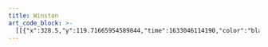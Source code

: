 ```yaml
---
title: Winston
art_code_block: >-
  [[{"x":328.5,"y":119.71665954589844,"time":1633046114190,"color":"black"},{"x":322.5,"y":119.71665954589844,"time":1633046114407,"color":"black"},{"x":315.5,"y":118.71665954589844,"time":1633046114440,"color":"black"},{"x":309.5,"y":118.71665954589844,"time":1633046114474,"color":"black"},{"x":301.5,"y":116.71665954589844,"time":1633046114523,"color":"black"},{"x":293.5,"y":116.71665954589844,"time":1633046114574,"color":"black"},{"x":284.5,"y":115.71665954589844,"time":1633046114624,"color":"black"},{"x":278.5,"y":115.71665954589844,"time":1633046114657,"color":"black"},{"x":272.5,"y":115.71665954589844,"time":1633046114691,"color":"black"},{"x":267.5,"y":115.71665954589844,"time":1633046114708,"color":"black"},{"x":259.5,"y":115.71665954589844,"time":1633046114742,"color":"black"},{"x":252.5,"y":115.71665954589844,"time":1633046114785,"color":"black"},{"x":246.5,"y":115.71665954589844,"time":1633046114821,"color":"black"},{"x":241.5,"y":115.71665954589844,"time":1633046114837,"color":"black"},{"x":236.5,"y":115.71665954589844,"time":1633046114870,"color":"black"},{"x":227.5,"y":114.71665954589844,"time":1633046114919,"color":"black"},{"x":220.5,"y":114.71665954589844,"time":1633046114953,"color":"black"},{"x":214.5,"y":114.71665954589844,"time":1633046114986,"color":"black"},{"x":207.5,"y":114.71665954589844,"time":1633046115019,"color":"black"},{"x":201.5,"y":114.71665954589844,"time":1633046115036,"color":"black"},{"x":196.5,"y":114.71665954589844,"time":1633046115069,"color":"black"},{"x":190.5,"y":114.71665954589844,"time":1633046115102,"color":"black"},{"x":182.5,"y":115.71665954589844,"time":1633046115139,"color":"black"},{"x":170.5,"y":116.71665954589844,"time":1633046115173,"color":"black"},{"x":165.5,"y":119.71665954589844,"time":1633046115206,"color":"black"},{"x":160.5,"y":120.71665954589844,"time":1633046115240,"color":"black"},{"x":152.5,"y":124.71665954589844,"time":1633046115314,"color":"black"},{"x":147.5,"y":127.71665954589844,"time":1633046115350,"color":"black"},{"x":143.5,"y":131.71665954589844,"time":1633046115401,"color":"black"},{"x":139.5,"y":135.71665954589844,"time":1633046115467,"color":"black"},{"x":135.5,"y":141.71665954589844,"time":1633046115502,"color":"black"},{"x":130.5,"y":150.71665954589844,"time":1633046115536,"color":"black"},{"x":128.5,"y":156.71665954589844,"time":1633046115585,"color":"black"},{"x":125.5,"y":161.71665954589844,"time":1633046115619,"color":"black"},{"x":124.5,"y":166.71665954589844,"time":1633046115651,"color":"black"},{"x":122.5,"y":172.71665954589844,"time":1633046115701,"color":"black"},{"x":120.5,"y":180.71665954589844,"time":1633046115752,"color":"black"},{"x":118.5,"y":186.71665954589844,"time":1633046115785,"color":"black"},{"x":117.5,"y":196.71665954589844,"time":1633046115836,"color":"black"},{"x":117.5,"y":204.71665954589844,"time":1633046115869,"color":"black"},{"x":117.5,"y":210.71665954589844,"time":1633046115885,"color":"black"},{"x":117.5,"y":219.71665954589844,"time":1633046115921,"color":"black"},{"x":117.5,"y":225.71665954589844,"time":1633046115954,"color":"black"},{"x":117.5,"y":235.71665954589844,"time":1633046115989,"color":"black"},{"x":119.5,"y":244.71665954589844,"time":1633046116028,"color":"black"},{"x":120.5,"y":252.71665954589844,"time":1633046116067,"color":"black"},{"x":121.5,"y":257.71665954589844,"time":1633046116084,"color":"black"},{"x":121.5,"y":262.71665954589844,"time":1633046116119,"color":"black"},{"x":121.5,"y":269.71665954589844,"time":1633046116151,"color":"black"},{"x":122.5,"y":275.71665954589844,"time":1633046116168,"color":"black"},{"x":122.5,"y":283.71665954589844,"time":1633046116203,"color":"black"},{"x":121.5,"y":297.71665954589844,"time":1633046116237,"color":"black"},{"x":121.5,"y":302.71665954589844,"time":1633046116253,"color":"black"},{"x":121.5,"y":310.71665954589844,"time":1633046116287,"color":"black"},{"x":121.5,"y":317.71665954589844,"time":1633046116323,"color":"black"},{"x":121.5,"y":325.71665954589844,"time":1633046116374,"color":"black"},{"x":122.5,"y":330.71665954589844,"time":1633046116408,"color":"black"},{"x":122.5,"y":336.71665954589844,"time":1633046116469,"color":"black"},{"x":123.5,"y":342.71665954589844,"time":1633046116523,"color":"black"},{"x":125.5,"y":347.71665954589844,"time":1633046116542,"color":"black"},{"x":128.5,"y":355.71665954589844,"time":1633046116605,"color":"black"},{"x":131.5,"y":361.71665954589844,"time":1633046116623,"color":"black"},{"x":134.5,"y":368.71665954589844,"time":1633046116658,"color":"black"},{"x":138.5,"y":374.71665954589844,"time":1633046116691,"color":"black"},{"x":142.5,"y":381.71665954589844,"time":1633046116737,"color":"black"},{"x":145.5,"y":386.71665954589844,"time":1633046116752,"color":"black"},{"x":152.5,"y":394.71665954589844,"time":1633046116773,"color":"black"},{"x":157.5,"y":402.71665954589844,"time":1633046116807,"color":"black"},{"x":162.5,"y":406.71665954589844,"time":1633046116823,"color":"black"},{"x":166.5,"y":410.71665954589844,"time":1633046116841,"color":"black"},{"x":172.5,"y":415.71665954589844,"time":1633046116873,"color":"black"},{"x":176.5,"y":418.71665954589844,"time":1633046116907,"color":"black"},{"x":181.5,"y":422.71665954589844,"time":1633046116940,"color":"black"},{"x":186.5,"y":424.71665954589844,"time":1633046116974,"color":"black"},{"x":192.5,"y":426.71665954589844,"time":1633046117040,"color":"black"},{"x":197.5,"y":429.71665954589844,"time":1633046117107,"color":"black"},{"x":202.5,"y":430.71665954589844,"time":1633046117141,"color":"black"},{"x":209.5,"y":432.71665954589844,"time":1633046117174,"color":"black"},{"x":216.5,"y":434.71665954589844,"time":1633046117237,"color":"black"},{"x":223.5,"y":436.71665954589844,"time":1633046117272,"color":"black"},{"x":232.5,"y":441.71665954589844,"time":1633046117323,"color":"black"},{"x":242.5,"y":445.71665954589844,"time":1633046117359,"color":"black"},{"x":247.5,"y":446.71665954589844,"time":1633046117377,"color":"black"},{"x":257.5,"y":449.71665954589844,"time":1633046117409,"color":"black"},{"x":263.5,"y":450.71665954589844,"time":1633046117440,"color":"black"},{"x":272.5,"y":450.71665954589844,"time":1633046117532,"color":"black"},{"x":278.5,"y":450.71665954589844,"time":1633046117573,"color":"black"},{"x":288.5,"y":448.71665954589844,"time":1633046117590,"color":"black"},{"x":295.5,"y":447.71665954589844,"time":1633046117626,"color":"black"},{"x":301.5,"y":445.71665954589844,"time":1633046117657,"color":"black"},{"x":308.5,"y":443.71665954589844,"time":1633046117691,"color":"black"},{"x":316.5,"y":440.71665954589844,"time":1633046117725,"color":"black"},{"x":321.5,"y":436.71665954589844,"time":1633046117774,"color":"black"},{"x":324.5,"y":432.71665954589844,"time":1633046117807,"color":"black"},{"x":326.5,"y":427.71665954589844,"time":1633046117856,"color":"black"},{"x":328.5,"y":421.71665954589844,"time":1633046117891,"color":"black"},{"x":330.5,"y":415.71665954589844,"time":1633046117924,"color":"black"},{"x":332.5,"y":410.71665954589844,"time":1633046117959,"color":"black"},{"x":333.5,"y":403.71665954589844,"time":1633046118020,"color":"black"},{"x":335.5,"y":396.71665954589844,"time":1633046118055,"color":"black"},{"x":337.5,"y":387.71665954589844,"time":1633046118093,"color":"black"},{"x":338.5,"y":382.71665954589844,"time":1633046118124,"color":"black"},{"x":339.5,"y":375.71665954589844,"time":1633046118143,"color":"black"},{"x":339.5,"y":370.71665954589844,"time":1633046118164,"color":"black"},{"x":341.5,"y":364.71665954589844,"time":1633046118207,"color":"black"},{"x":343.5,"y":352.71665954589844,"time":1633046118224,"color":"black"},{"x":344.5,"y":342.71665954589844,"time":1633046118243,"color":"black"},{"x":345.5,"y":334.71665954589844,"time":1633046118266,"color":"black"},{"x":346.5,"y":328.71665954589844,"time":1633046118284,"color":"black"},{"x":348.5,"y":322.71665954589844,"time":1633046118302,"color":"black"},{"x":349.5,"y":316.71665954589844,"time":1633046118321,"color":"black"},{"x":350.5,"y":311.71665954589844,"time":1633046118340,"color":"black"},{"x":351.5,"y":306.71665954589844,"time":1633046118356,"color":"black"},{"x":352.5,"y":301.71665954589844,"time":1633046118373,"color":"black"},{"x":353.5,"y":293.71665954589844,"time":1633046118391,"color":"black"},{"x":354.5,"y":288.71665954589844,"time":1633046118411,"color":"black"},{"x":355.5,"y":282.71665954589844,"time":1633046118432,"color":"black"},{"x":356.5,"y":272.71665954589844,"time":1633046118453,"color":"black"},{"x":357.5,"y":266.71665954589844,"time":1633046118472,"color":"black"},{"x":358.5,"y":259.71665954589844,"time":1633046118490,"color":"black"},{"x":359.5,"y":251.71665954589844,"time":1633046118506,"color":"black"},{"x":360.5,"y":244.71665954589844,"time":1633046118541,"color":"black"},{"x":360.5,"y":237.71665954589844,"time":1633046118577,"color":"black"},{"x":360.5,"y":228.71665954589844,"time":1633046118597,"color":"black"},{"x":360.5,"y":220.71665954589844,"time":1633046118626,"color":"black"},{"x":358.5,"y":204.71665954589844,"time":1633046118648,"color":"black"},{"x":356.5,"y":195.71665954589844,"time":1633046118685,"color":"black"},{"x":355.5,"y":188.71665954589844,"time":1633046118706,"color":"black"},{"x":352.5,"y":180.71665954589844,"time":1633046118743,"color":"black"},{"x":349.5,"y":169.71665954589844,"time":1633046118791,"color":"black"},{"x":347.5,"y":160.71665954589844,"time":1633046118824,"color":"black"},{"x":345.5,"y":153.71665954589844,"time":1633046118857,"color":"black"},{"x":343.5,"y":147.71665954589844,"time":1633046118891,"color":"black"},{"x":341.5,"y":142.71665954589844,"time":1633046118924,"color":"black"},{"x":339.5,"y":136.71665954589844,"time":1633046118972,"color":"black"},{"x":336.5,"y":131.71665954589844,"time":1633046119039,"color":"black"},{"x":332.5,"y":127.71665954589844,"time":1633046119106,"color":"black"},{"x":327.5,"y":124.71665954589844,"time":1633046119178,"color":"black"},{"x":322.5,"y":121.71665954589844,"time":1633046119257,"color":"black"},{"x":317.5,"y":120.71665954589844,"time":1633046119373,"color":"black"},{"x":327.5,"y":124.71665954589844,"time":1633046119178,"color":"black"}],[{"x":179.5,"y":203.71665954589844,"time":1633046120438,"color":"black"},{"x":172.5,"y":204.71665954589844,"time":1633046120596,"color":"black"},{"x":164.5,"y":206.71665954589844,"time":1633046120661,"color":"black"},{"x":158.5,"y":207.71665954589844,"time":1633046120711,"color":"black"},{"x":152.5,"y":210.71665954589844,"time":1633046120762,"color":"black"},{"x":149.5,"y":216.71665954589844,"time":1633046120850,"color":"black"},{"x":147.5,"y":222.71665954589844,"time":1633046120897,"color":"black"},{"x":148.5,"y":231.71665954589844,"time":1633046120946,"color":"black"},{"x":150.5,"y":236.71665954589844,"time":1633046120965,"color":"black"},{"x":155.5,"y":243.71665954589844,"time":1633046120999,"color":"black"},{"x":160.5,"y":248.71665954589844,"time":1633046121040,"color":"black"},{"x":165.5,"y":252.71665954589844,"time":1633046121083,"color":"black"},{"x":174.5,"y":257.71665954589844,"time":1633046121132,"color":"black"},{"x":178.5,"y":260.71665954589844,"time":1633046121160,"color":"black"},{"x":184.5,"y":262.71665954589844,"time":1633046121182,"color":"black"},{"x":191.5,"y":265.71665954589844,"time":1633046121225,"color":"black"},{"x":196.5,"y":266.71665954589844,"time":1633046121260,"color":"black"},{"x":202.5,"y":266.71665954589844,"time":1633046121297,"color":"black"},{"x":207.5,"y":265.71665954589844,"time":1633046121325,"color":"black"},{"x":211.5,"y":261.71665954589844,"time":1633046121367,"color":"black"},{"x":215.5,"y":257.71665954589844,"time":1633046121393,"color":"black"},{"x":219.5,"y":251.71665954589844,"time":1633046121416,"color":"black"},{"x":223.5,"y":241.71665954589844,"time":1633046121460,"color":"black"},{"x":223.5,"y":233.71665954589844,"time":1633046121496,"color":"black"},{"x":222.5,"y":226.71665954589844,"time":1633046121529,"color":"black"},{"x":216.5,"y":220.71665954589844,"time":1633046121580,"color":"black"},{"x":212.5,"y":216.71665954589844,"time":1633046121631,"color":"black"},{"x":207.5,"y":213.71665954589844,"time":1633046121648,"color":"black"},{"x":201.5,"y":208.71665954589844,"time":1633046121678,"color":"black"},{"x":193.5,"y":206.71665954589844,"time":1633046121778,"color":"black"},{"x":188.5,"y":205.71665954589844,"time":1633046121828,"color":"black"},{"x":179.5,"y":206.71665954589844,"time":1633046121885,"color":"black"},{"x":174.5,"y":207.71665954589844,"time":1633046122010,"color":"black"},{"x":169.5,"y":208.71665954589844,"time":1633046122281,"color":"black"},{"x":179.5,"y":206.71665954589844,"time":1633046121885,"color":"black"}],[{"x":188.5,"y":237.71665954589844,"time":1633046122640,"color":"black"},{"x":183.5,"y":237.71665954589844,"time":1633046122728,"color":"black"},{"x":179.5,"y":233.71665954589844,"time":1633046122773,"color":"black"},{"x":180.5,"y":228.71665954589844,"time":1633046122864,"color":"black"},{"x":186.5,"y":231.71665954589844,"time":1633046122936,"color":"black"},{"x":187.5,"y":236.71665954589844,"time":1633046122970,"color":"black"},{"x":182.5,"y":236.71665954589844,"time":1633046123069,"color":"black"},{"x":176.5,"y":236.71665954589844,"time":1633046123203,"color":"black"},{"x":187.5,"y":236.71665954589844,"time":1633046122970,"color":"black"}],[{"x":320.5,"y":205.71665954589844,"time":1633046124775,"color":"black"},{"x":314.5,"y":206.71665954589844,"time":1633046124903,"color":"black"},{"x":306.5,"y":208.71665954589844,"time":1633046124920,"color":"black"},{"x":291.5,"y":211.71665954589844,"time":1633046124974,"color":"black"},{"x":285.5,"y":213.71665954589844,"time":1633046125020,"color":"black"},{"x":281.5,"y":216.71665954589844,"time":1633046125084,"color":"black"},{"x":278.5,"y":223.71665954589844,"time":1633046125151,"color":"black"},{"x":277.5,"y":228.71665954589844,"time":1633046125202,"color":"black"},{"x":277.5,"y":236.71665954589844,"time":1633046125253,"color":"black"},{"x":279.5,"y":241.71665954589844,"time":1633046125269,"color":"black"},{"x":284.5,"y":251.71665954589844,"time":1633046125326,"color":"black"},{"x":290.5,"y":257.71665954589844,"time":1633046125373,"color":"black"},{"x":295.5,"y":261.71665954589844,"time":1633046125398,"color":"black"},{"x":299.5,"y":264.71665954589844,"time":1633046125422,"color":"black"},{"x":303.5,"y":267.71665954589844,"time":1633046125445,"color":"black"},{"x":308.5,"y":270.71665954589844,"time":1633046125469,"color":"black"},{"x":317.5,"y":273.71665954589844,"time":1633046125521,"color":"black"},{"x":324.5,"y":275.71665954589844,"time":1633046125569,"color":"black"},{"x":330.5,"y":276.71665954589844,"time":1633046125620,"color":"black"},{"x":337.5,"y":273.71665954589844,"time":1633046125703,"color":"black"},{"x":341.5,"y":266.71665954589844,"time":1633046125752,"color":"black"},{"x":344.5,"y":260.71665954589844,"time":1633046125768,"color":"black"},{"x":347.5,"y":249.71665954589844,"time":1633046125804,"color":"black"},{"x":348.5,"y":238.71665954589844,"time":1633046125830,"color":"black"},{"x":348.5,"y":231.71665954589844,"time":1633046125856,"color":"black"},{"x":347.5,"y":224.71665954589844,"time":1633046125903,"color":"black"},{"x":342.5,"y":220.71665954589844,"time":1633046125988,"color":"black"},{"x":338.5,"y":216.71665954589844,"time":1633046126039,"color":"black"},{"x":332.5,"y":213.71665954589844,"time":1633046126056,"color":"black"},{"x":327.5,"y":209.71665954589844,"time":1633046126111,"color":"black"},{"x":320.5,"y":206.71665954589844,"time":1633046126231,"color":"black"},{"x":332.5,"y":213.71665954589844,"time":1633046126056,"color":"black"},{"x":316.5,"y":206.71665954589844,"time":1633046126447,"color":"black"}],[{"x":325.5,"y":232.71665954589844,"time":1633046126888,"color":"black"},{"x":319.5,"y":233.71665954589844,"time":1633046126969,"color":"black"},{"x":317.5,"y":240.71665954589844,"time":1633046127056,"color":"black"},{"x":319.5,"y":245.71665954589844,"time":1633046127121,"color":"black"},{"x":324.5,"y":247.71665954589844,"time":1633046127188,"color":"black"},{"x":328.5,"y":242.71665954589844,"time":1633046127338,"color":"black"},{"x":327.5,"y":237.71665954589844,"time":1633046127456,"color":"black"},{"x":323.5,"y":240.71665954589844,"time":1633046127903,"color":"black"},{"x":320.5,"y":236.71665954589844,"time":1633046128203,"color":"black"},{"x":324.5,"y":233.71665954589844,"time":1633046128643,"color":"black"},{"x":330.5,"y":234.71665954589844,"time":1633046128789,"color":"black"},{"x":320.5,"y":236.71665954589844,"time":1633046128203,"color":"black"}],[{"x":236.5,"y":179.71665954589844,"time":1633046159247,"color":"black"},{"x":237.5,"y":184.71665954589844,"time":1633046159474,"color":"black"},{"x":238.5,"y":189.71665954589844,"time":1633046159530,"color":"black"},{"x":240.5,"y":196.71665954589844,"time":1633046159587,"color":"black"},{"x":241.5,"y":203.71665954589844,"time":1633046159606,"color":"black"},{"x":242.5,"y":214.71665954589844,"time":1633046159663,"color":"black"},{"x":243.5,"y":222.71665954589844,"time":1633046159721,"color":"black"},{"x":244.5,"y":230.71665954589844,"time":1633046159771,"color":"black"},{"x":245.5,"y":240.71665954589844,"time":1633046159820,"color":"black"},{"x":245.5,"y":253.71665954589844,"time":1633046159869,"color":"black"},{"x":244.5,"y":263.71665954589844,"time":1633046159918,"color":"black"},{"x":243.5,"y":273.71665954589844,"time":1633046159968,"color":"black"},{"x":243.5,"y":281.71665954589844,"time":1633046160019,"color":"black"},{"x":241.5,"y":292.71665954589844,"time":1633046160069,"color":"black"},{"x":240.5,"y":299.71665954589844,"time":1633046160115,"color":"black"},{"x":239.5,"y":306.71665954589844,"time":1633046160169,"color":"black"},{"x":239.5,"y":311.71665954589844,"time":1633046160216,"color":"black"},{"x":238.5,"y":317.71665954589844,"time":1633046160267,"color":"black"},{"x":237.5,"y":325.71665954589844,"time":1633046160318,"color":"black"},{"x":236.5,"y":330.71665954589844,"time":1633046160365,"color":"black"},{"x":235.5,"y":335.71665954589844,"time":1633046160450,"color":"black"},{"x":232.5,"y":340.71665954589844,"time":1633046160532,"color":"black"},{"x":231.5,"y":346.71665954589844,"time":1633046160599,"color":"black"},{"x":229.5,"y":353.71665954589844,"time":1633046160666,"color":"black"},{"x":226.5,"y":358.71665954589844,"time":1633046160748,"color":"black"},{"x":222.5,"y":361.71665954589844,"time":1633046160816,"color":"black"},{"x":215.5,"y":364.71665954589844,"time":1633046160885,"color":"black"},{"x":210.5,"y":365.71665954589844,"time":1633046160936,"color":"black"},{"x":203.5,"y":365.71665954589844,"time":1633046160953,"color":"black"},{"x":187.5,"y":364.71665954589844,"time":1633046161013,"color":"black"},{"x":188.5,"y":369.71665954589844,"time":1633046161304,"color":"black"},{"x":192.5,"y":373.71665954589844,"time":1633046161400,"color":"black"},{"x":197.5,"y":375.71665954589844,"time":1633046161578,"color":"black"},{"x":202.5,"y":377.71665954589844,"time":1633046161664,"color":"black"},{"x":207.5,"y":379.71665954589844,"time":1633046161747,"color":"black"},{"x":215.5,"y":383.71665954589844,"time":1633046161799,"color":"black"},{"x":221.5,"y":385.71665954589844,"time":1633046161908,"color":"black"},{"x":227.5,"y":385.71665954589844,"time":1633046161971,"color":"black"},{"x":234.5,"y":385.71665954589844,"time":1633046162022,"color":"black"},{"x":239.5,"y":384.71665954589844,"time":1633046162039,"color":"black"},{"x":252.5,"y":383.71665954589844,"time":1633046162103,"color":"black"},{"x":259.5,"y":382.71665954589844,"time":1633046162154,"color":"black"},{"x":265.5,"y":381.71665954589844,"time":1633046162220,"color":"black"},{"x":270.5,"y":380.71665954589844,"time":1633046162270,"color":"black"},{"x":278.5,"y":378.71665954589844,"time":1633046162321,"color":"black"},{"x":283.5,"y":376.71665954589844,"time":1633046162370,"color":"black"},{"x":288.5,"y":375.71665954589844,"time":1633046162468,"color":"black"},{"x":288.5,"y":370.71665954589844,"time":1633046162662,"color":"black"},{"x":285.5,"y":366.71665954589844,"time":1633046162795,"color":"black"},{"x":278.5,"y":365.71665954589844,"time":1633046162944,"color":"black"},{"x":272.5,"y":364.71665954589844,"time":1633046162985,"color":"black"},{"x":266.5,"y":364.71665954589844,"time":1633046163084,"color":"black"},{"x":260.5,"y":366.71665954589844,"time":1633046163239,"color":"black"},{"x":255.5,"y":365.71665954589844,"time":1633046163428,"color":"black"},{"x":252.5,"y":361.71665954589844,"time":1633046163495,"color":"black"},{"x":250.5,"y":356.71665954589844,"time":1633046163539,"color":"black"},{"x":248.5,"y":350.71665954589844,"time":1633046163588,"color":"black"},{"x":248.5,"y":345.71665954589844,"time":1633046163638,"color":"black"},{"x":249.5,"y":337.71665954589844,"time":1633046163690,"color":"black"},{"x":251.5,"y":329.71665954589844,"time":1633046163740,"color":"black"},{"x":252.5,"y":324.71665954589844,"time":1633046163817,"color":"black"},{"x":253.5,"y":319.71665954589844,"time":1633046163868,"color":"black"},{"x":253.5,"y":313.71665954589844,"time":1633046163920,"color":"black"},{"x":253.5,"y":307.71665954589844,"time":1633046163938,"color":"black"},{"x":252.5,"y":292.71665954589844,"time":1633046164007,"color":"black"},{"x":251.5,"y":283.71665954589844,"time":1633046164057,"color":"black"},{"x":251.5,"y":274.71665954589844,"time":1633046164108,"color":"black"},{"x":251.5,"y":263.71665954589844,"time":1633046164157,"color":"black"},{"x":253.5,"y":254.71665954589844,"time":1633046164211,"color":"black"},{"x":254.5,"y":247.71665954589844,"time":1633046164262,"color":"black"},{"x":255.5,"y":242.71665954589844,"time":1633046164327,"color":"black"},{"x":256.5,"y":235.71665954589844,"time":1633046164377,"color":"black"},{"x":258.5,"y":230.71665954589844,"time":1633046164424,"color":"black"},{"x":258.5,"y":223.71665954589844,"time":1633046164472,"color":"black"},{"x":259.5,"y":218.71665954589844,"time":1633046164524,"color":"black"},{"x":259.5,"y":208.71665954589844,"time":1633046164574,"color":"black"},{"x":259.5,"y":198.71665954589844,"time":1633046164624,"color":"black"},{"x":259.5,"y":191.71665954589844,"time":1633046164670,"color":"black"},{"x":260.5,"y":186.71665954589844,"time":1633046164729,"color":"black"},{"x":261.5,"y":181.71665954589844,"time":1633046164844,"color":"black"},{"x":259.5,"y":191.71665954589844,"time":1633046164670,"color":"black"}],[{"x":218.5,"y":378.71665954589844,"time":1633046165640,"color":"black"},{"x":213.5,"y":379.71665954589844,"time":1633046165771,"color":"black"},{"x":215.5,"y":374.71665954589844,"time":1633046165904,"color":"black"},{"x":219.5,"y":377.71665954589844,"time":1633046166249,"color":"black"},{"x":213.5,"y":379.71665954589844,"time":1633046165771,"color":"black"},{"x":220.5,"y":377.71665954589844,"time":1633046166295,"color":"black"}],[{"x":254.5,"y":381.71665954589844,"time":1633046166752,"color":"black"},{"x":253.5,"y":376.71665954589844,"time":1633046166896,"color":"black"},{"x":254.5,"y":381.71665954589844,"time":1633046166752,"color":"black"}],[{"x":217.5,"y":403.71665954589844,"time":1633046167864,"color":"black"},{"x":222.5,"y":406.71665954589844,"time":1633046168005,"color":"black"},{"x":227.5,"y":407.71665954589844,"time":1633046168091,"color":"black"},{"x":232.5,"y":408.71665954589844,"time":1633046168146,"color":"black"},{"x":239.5,"y":411.71665954589844,"time":1633046168191,"color":"black"},{"x":247.5,"y":411.71665954589844,"time":1633046168249,"color":"black"},{"x":255.5,"y":411.71665954589844,"time":1633046168315,"color":"black"},{"x":259.5,"y":414.71665954589844,"time":1633046168415,"color":"black"},{"x":263.5,"y":418.71665954589844,"time":1633046168500,"color":"black"},{"x":263.5,"y":423.71665954589844,"time":1633046168582,"color":"black"},{"x":260.5,"y":427.71665954589844,"time":1633046168648,"color":"black"},{"x":254.5,"y":431.71665954589844,"time":1633046168717,"color":"black"},{"x":249.5,"y":432.71665954589844,"time":1633046168783,"color":"black"},{"x":242.5,"y":429.71665954589844,"time":1633046168848,"color":"black"},{"x":237.5,"y":428.71665954589844,"time":1633046168899,"color":"black"},{"x":230.5,"y":424.71665954589844,"time":1633046168965,"color":"black"},{"x":225.5,"y":422.71665954589844,"time":1633046169033,"color":"black"},{"x":221.5,"y":419.71665954589844,"time":1633046169098,"color":"black"},{"x":216.5,"y":415.71665954589844,"time":1633046169166,"color":"black"},{"x":213.5,"y":410.71665954589844,"time":1633046169220,"color":"black"},{"x":214.5,"y":405.71665954589844,"time":1633046169337,"color":"black"},{"x":219.5,"y":402.71665954589844,"time":1633046169453,"color":"black"},{"x":213.5,"y":410.71665954589844,"time":1633046169220,"color":"black"}],[{"x":235.5,"y":416.71665954589844,"time":1633046170247,"color":"black"},{"x":235.5,"y":421.71665954589844,"time":1633046170554,"color":"black"},{"x":241.5,"y":423.71665954589844,"time":1633046170670,"color":"black"},{"x":248.5,"y":423.71665954589844,"time":1633046170767,"color":"black"},{"x":253.5,"y":422.71665954589844,"time":1633046170818,"color":"black"},{"x":249.5,"y":418.71665954589844,"time":1633046171029,"color":"black"},{"x":244.5,"y":416.71665954589844,"time":1633046171076,"color":"black"},{"x":239.5,"y":414.71665954589844,"time":1633046171271,"color":"black"},{"x":249.5,"y":418.71665954589844,"time":1633046171029,"color":"black"}],[{"x":257.5,"y":391.71665954589844,"time":1633046173045,"color":"black"},{"x":263.5,"y":389.71665954589844,"time":1633046173222,"color":"black"},{"x":271.5,"y":388.71665954589844,"time":1633046173272,"color":"black"},{"x":278.5,"y":386.71665954589844,"time":1633046173327,"color":"black"},{"x":284.5,"y":385.71665954589844,"time":1633046173356,"color":"black"},{"x":289.5,"y":383.71665954589844,"time":1633046173399,"color":"black"},{"x":296.5,"y":381.71665954589844,"time":1633046173495,"color":"black"},{"x":302.5,"y":378.71665954589844,"time":1633046173578,"color":"black"},{"x":311.5,"y":375.71665954589844,"time":1633046173661,"color":"black"},{"x":315.5,"y":371.71665954589844,"time":1633046173748,"color":"black"},{"x":318.5,"y":367.71665954589844,"time":1633046173905,"color":"black"},{"x":315.5,"y":363.71665954589844,"time":1633046173993,"color":"black"},{"x":310.5,"y":361.71665954589844,"time":1633046174113,"color":"black"},{"x":318.5,"y":367.71665954589844,"time":1633046173905,"color":"black"}],[{"x":225.5,"y":396.71665954589844,"time":1633046175045,"color":"black"},{"x":220.5,"y":395.71665954589844,"time":1633046175150,"color":"black"},{"x":208.5,"y":393.71665954589844,"time":1633046175227,"color":"black"},{"x":203.5,"y":391.71665954589844,"time":1633046175315,"color":"black"},{"x":191.5,"y":388.71665954589844,"time":1633046175387,"color":"black"},{"x":186.5,"y":386.71665954589844,"time":1633046175404,"color":"black"},{"x":179.5,"y":384.71665954589844,"time":1633046175491,"color":"black"},{"x":171.5,"y":381.71665954589844,"time":1633046175507,"color":"black"},{"x":165.5,"y":379.71665954589844,"time":1633046175555,"color":"black"},{"x":161.5,"y":374.71665954589844,"time":1633046175652,"color":"black"},{"x":158.5,"y":368.71665954589844,"time":1633046175721,"color":"black"},{"x":163.5,"y":366.71665954589844,"time":1633046175952,"color":"black"},{"x":168.5,"y":368.71665954589844,"time":1633046176031,"color":"black"},{"x":158.5,"y":368.71665954589844,"time":1633046175721,"color":"black"}],[{"x":176.5,"y":419.71665954589844,"time":1633046177414,"color":"black"},{"x":171.5,"y":421.71665954589844,"time":1633046177589,"color":"black"},{"x":152.5,"y":424.71665954589844,"time":1633046177646,"color":"black"},{"x":129.5,"y":429.71665954589844,"time":1633046177662,"color":"black"},{"x":120.5,"y":435.71665954589844,"time":1633046177704,"color":"black"},{"x":121.5,"y":444.71665954589844,"time":1633046177789,"color":"black"},{"x":126.5,"y":455.71665954589844,"time":1633046177856,"color":"black"},{"x":131.5,"y":464.71665954589844,"time":1633046177919,"color":"black"},{"x":133.5,"y":472.71665954589844,"time":1633046177974,"color":"black"},{"x":126.5,"y":455.71665954589844,"time":1633046177856,"color":"black"}],[{"x":116.5,"y":456.71665954589844,"time":1633046178593,"color":"black"},{"x":121.5,"y":452.71665954589844,"time":1633046178705,"color":"black"},{"x":132.5,"y":444.71665954589844,"time":1633046178760,"color":"black"},{"x":137.5,"y":445.71665954589844,"time":1633046178900,"color":"black"},{"x":139.5,"y":450.71665954589844,"time":1633046178948,"color":"black"},{"x":132.5,"y":444.71665954589844,"time":1633046178760,"color":"black"}],[{"x":318.5,"y":436.71665954589844,"time":1633046179986,"color":"black"},{"x":325.5,"y":434.71665954589844,"time":1633046180096,"color":"black"},{"x":332.5,"y":433.71665954589844,"time":1633046180165,"color":"black"},{"x":336.5,"y":437.71665954589844,"time":1633046180230,"color":"black"},{"x":343.5,"y":446.71665954589844,"time":1633046180340,"color":"black"},{"x":344.5,"y":452.71665954589844,"time":1633046180436,"color":"black"},{"x":343.5,"y":457.71665954589844,"time":1633046180532,"color":"black"},{"x":343.5,"y":446.71665954589844,"time":1633046180340,"color":"black"}],[{"x":333.5,"y":452.71665954589844,"time":1633046181096,"color":"black"},{"x":336.5,"y":447.71665954589844,"time":1633046181216,"color":"black"},{"x":342.5,"y":437.71665954589844,"time":1633046181274,"color":"black"},{"x":348.5,"y":432.71665954589844,"time":1633046181328,"color":"black"},{"x":353.5,"y":434.71665954589844,"time":1633046181440,"color":"black"},{"x":358.5,"y":437.71665954589844,"time":1633046181507,"color":"black"},{"x":348.5,"y":432.71665954589844,"time":1633046181328,"color":"black"}],[{"x":129.5,"y":152.71665954589844,"time":1633046184122,"color":"black"},{"x":126.5,"y":147.71665954589844,"time":1633046184244,"color":"black"},{"x":121.5,"y":142.71665954589844,"time":1633046184321,"color":"black"},{"x":129.5,"y":152.71665954589844,"time":1633046184122,"color":"black"}],[{"x":138.5,"y":146.71665954589844,"time":1633046184806,"color":"black"},{"x":135.5,"y":140.71665954589844,"time":1633046184907,"color":"black"},{"x":132.5,"y":135.71665954589844,"time":1633046184991,"color":"black"},{"x":138.5,"y":146.71665954589844,"time":1633046184806,"color":"black"},{"x":132.5,"y":133.71665954589844,"time":1633046185041,"color":"black"}],[{"x":154.5,"y":128.71665954589844,"time":1633046185568,"color":"black"},{"x":155.5,"y":122.71665954589844,"time":1633046185688,"color":"black"},{"x":156.5,"y":117.71665954589844,"time":1633046185756,"color":"black"},{"x":154.5,"y":128.71665954589844,"time":1633046185568,"color":"black"}],[{"x":179.5,"y":126.71665954589844,"time":1633046186196,"color":"black"},{"x":178.5,"y":118.71665954589844,"time":1633046186257,"color":"black"},{"x":178.5,"y":113.71665954589844,"time":1633046186319,"color":"black"},{"x":177.5,"y":106.71665954589844,"time":1633046186380,"color":"black"},{"x":178.5,"y":118.71665954589844,"time":1633046186257,"color":"black"}],[{"x":152.5,"y":124.71665954589844,"time":1633046186967,"color":"black"},{"x":148.5,"y":118.71665954589844,"time":1633046187091,"color":"black"},{"x":152.5,"y":124.71665954589844,"time":1633046186967,"color":"black"}],[{"x":219.5,"y":117.71665954589844,"time":1633046187823,"color":"black"},{"x":218.5,"y":112.71665954589844,"time":1633046187964,"color":"black"},{"x":216.5,"y":106.71665954589844,"time":1633046188014,"color":"black"},{"x":219.5,"y":117.71665954589844,"time":1633046187823,"color":"black"}],[{"x":243.5,"y":124.71665954589844,"time":1633046188486,"color":"black"},{"x":247.5,"y":121.71665954589844,"time":1633046188600,"color":"black"},{"x":252.5,"y":114.71665954589844,"time":1633046188668,"color":"black"},{"x":256.5,"y":111.71665954589844,"time":1633046188754,"color":"black"},{"x":265.5,"y":105.71665954589844,"time":1633046188895,"color":"black"},{"x":270.5,"y":102.71665954589844,"time":1633046188944,"color":"black"},{"x":256.5,"y":111.71665954589844,"time":1633046188754,"color":"black"}],[{"x":277.5,"y":120.71665954589844,"time":1633046189338,"color":"black"},{"x":279.5,"y":114.71665954589844,"time":1633046189460,"color":"black"},{"x":280.5,"y":109.71665954589844,"time":1633046189515,"color":"black"},{"x":277.5,"y":120.71665954589844,"time":1633046189338,"color":"black"}],[{"x":295.5,"y":119.71665954589844,"time":1633046189867,"color":"black"},{"x":298.5,"y":113.71665954589844,"time":1633046189970,"color":"black"},{"x":302.5,"y":106.71665954589844,"time":1633046190031,"color":"black"},{"x":308.5,"y":98.71665954589844,"time":1633046190049,"color":"black"},{"x":298.5,"y":113.71665954589844,"time":1633046189970,"color":"black"},{"x":311.5,"y":98.71665954589844,"time":1633046190146,"color":"black"}],[{"x":313.5,"y":124.71665954589844,"time":1633046190482,"color":"black"},{"x":318.5,"y":120.71665954589844,"time":1633046190621,"color":"black"},{"x":324.5,"y":112.71665954589844,"time":1633046190674,"color":"black"},{"x":313.5,"y":124.71665954589844,"time":1633046190482,"color":"black"},{"x":325.5,"y":113.71665954589844,"time":1633046190822,"color":"black"}],[{"x":337.5,"y":138.71665954589844,"time":1633046191146,"color":"black"},{"x":339.5,"y":133.71665954589844,"time":1633046191274,"color":"black"},{"x":342.5,"y":129.71665954589844,"time":1633046191338,"color":"black"},{"x":346.5,"y":125.71665954589844,"time":1633046191354,"color":"black"},{"x":339.5,"y":133.71665954589844,"time":1633046191274,"color":"black"}],[{"x":348.5,"y":156.71665954589844,"time":1633046191675,"color":"black"},{"x":352.5,"y":149.71665954589844,"time":1633046191802,"color":"black"},{"x":355.5,"y":138.71665954589844,"time":1633046191859,"color":"black"},{"x":348.5,"y":156.71665954589844,"time":1633046191675,"color":"black"}],[{"x":286.5,"y":116.71665954589844,"time":1633046192410,"color":"black"},{"x":282.5,"y":113.71665954589844,"time":1633046192511,"color":"black"},{"x":276.5,"y":107.71665954589844,"time":1633046192574,"color":"black"},{"x":270.5,"y":102.71665954589844,"time":1633046192592,"color":"black"},{"x":282.5,"y":113.71665954589844,"time":1633046192511,"color":"black"}],[{"x":247.5,"y":121.71665954589844,"time":1633046193042,"color":"black"},{"x":235.5,"y":114.71665954589844,"time":1633046193120,"color":"black"},{"x":231.5,"y":109.71665954589844,"time":1633046193170,"color":"black"},{"x":247.5,"y":121.71665954589844,"time":1633046193042,"color":"black"}],[{"x":225.5,"y":119.71665954589844,"time":1633046193591,"color":"black"},{"x":222.5,"y":107.71665954589844,"time":1633046193654,"color":"black"},{"x":218.5,"y":98.71665954589844,"time":1633046193711,"color":"black"},{"x":225.5,"y":119.71665954589844,"time":1633046193591,"color":"black"},{"x":216.5,"y":100.71665954589844,"time":1633046193940,"color":"black"}],[{"x":212.5,"y":122.71665954589844,"time":1633046194168,"color":"black"},{"x":208.5,"y":118.71665954589844,"time":1633046194250,"color":"black"},{"x":197.5,"y":107.71665954589844,"time":1633046194329,"color":"black"},{"x":193.5,"y":104.71665954589844,"time":1633046194394,"color":"black"},{"x":208.5,"y":118.71665954589844,"time":1633046194250,"color":"black"}],[{"x":183.5,"y":122.71665954589844,"time":1633046194746,"color":"black"},{"x":174.5,"y":119.71665954589844,"time":1633046194810,"color":"black"},{"x":165.5,"y":115.71665954589844,"time":1633046194858,"color":"black"},{"x":161.5,"y":110.71665954589844,"time":1633046194921,"color":"black"},{"x":174.5,"y":119.71665954589844,"time":1633046194810,"color":"black"}],[{"x":158.5,"y":130.71665954589844,"time":1633046195247,"color":"black"},{"x":155.5,"y":126.71665954589844,"time":1633046195326,"color":"black"},{"x":140.5,"y":119.71665954589844,"time":1633046195403,"color":"black"},{"x":158.5,"y":130.71665954589844,"time":1633046195247,"color":"black"}],[{"x":198.5,"y":146.71665954589844,"time":1633046195993,"color":"black"},{"x":203.5,"y":146.71665954589844,"time":1633046196075,"color":"black"},{"x":215.5,"y":147.71665954589844,"time":1633046196159,"color":"black"},{"x":220.5,"y":148.71665954589844,"time":1633046196223,"color":"black"},{"x":226.5,"y":148.71665954589844,"time":1633046196240,"color":"black"},{"x":238.5,"y":146.71665954589844,"time":1633046196331,"color":"black"},{"x":244.5,"y":146.71665954589844,"time":1633046196432,"color":"black"},{"x":249.5,"y":146.71665954589844,"time":1633046196449,"color":"black"},{"x":256.5,"y":146.71665954589844,"time":1633046196493,"color":"black"},{"x":260.5,"y":143.71665954589844,"time":1633046196571,"color":"black"},{"x":266.5,"y":142.71665954589844,"time":1633046196653,"color":"black"},{"x":271.5,"y":141.71665954589844,"time":1633046196735,"color":"black"},{"x":278.5,"y":139.71665954589844,"time":1633046196826,"color":"black"},{"x":289.5,"y":137.71665954589844,"time":1633046196893,"color":"black"},{"x":294.5,"y":136.71665954589844,"time":1633046196959,"color":"black"},{"x":278.5,"y":139.71665954589844,"time":1633046196826,"color":"black"}],[{"x":229.5,"y":157.71665954589844,"time":1633046197766,"color":"black"},{"x":236.5,"y":159.71665954589844,"time":1633046197839,"color":"black"},{"x":245.5,"y":159.71665954589844,"time":1633046197926,"color":"black"},{"x":255.5,"y":158.71665954589844,"time":1633046197997,"color":"black"},{"x":264.5,"y":156.71665954589844,"time":1633046198049,"color":"black"},{"x":245.5,"y":159.71665954589844,"time":1633046197926,"color":"black"},{"x":269.5,"y":156.71665954589844,"time":1633046198171,"color":"black"}],[{"x":248.5,"y":174.71665954589844,"time":1633046199079,"color":"black"},{"x":257.5,"y":173.71665954589844,"time":1633046199189,"color":"black"},{"x":262.5,"y":173.71665954589844,"time":1633046199256,"color":"black"},{"x":248.5,"y":174.71665954589844,"time":1633046199079,"color":"black"},{"x":271.5,"y":172.71665954589844,"time":1633046199273,"color":"black"}]]
---
```



